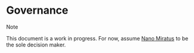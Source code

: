 # Governance

> [!NOTE]
>
> This document is a work in progress. For now, assume [Nano Miratus](https://github.com/nnmrts) to be the sole decision maker.
